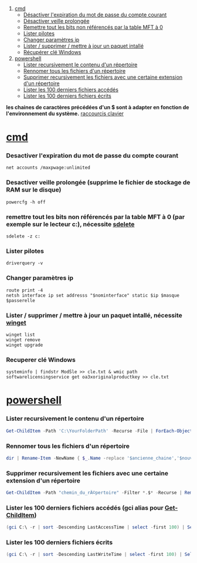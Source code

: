 1. [cmd](#cmd)
    - [Désactiver l'expiration du mot de passe du compte courant](#desactiver-lexpiration-du-mot-de-passe-du-compte-courant)
    - [Désactiver veille prolongée](#desactiver-veille-prolongée)
    - [Remettre tout les bits non référencés par la table MFT à 0](#remettre-tout-les-bits-non-référencés-par-la-table-mft-à-0)
    - [Lister pilotes](#lister-pilotes)
    - [Changer paramètres ip](#changer-paramètres-ip)
    - [Lister / supprimer / mettre à jour un paquet intallé](#lister-/-supprimer-/-mettre-à-jour-un-paquet-intallé)
    - [Récupérer clé Windows](#recuperer-clé-windows)
2. [powershell](#powershell)
    - [Lister recursivement le contenu d'un répertoire](#lister-recursivement-le-contenu-dun-répertoire)
    - [Rennomer tous les fichiers d'un répertoire](#rennomer-tous-les-fichiers-dun-répertoire)
    - [Supprimer recursivement les fichiers avec une certaine extension d'un répertoire](#supprimer-recursivement-les-fichiers-avec-une-certaine-extension-dun-répertoire)
    - [Lister les 100 derniers fichiers accédés](#lister-les-100-derniers-fichiers-accédés)
    - [Lister les 100 derniers fichiers écrits](#lister-les-100-derniers-fichiers-écrits)

**les chaines de caractères précédées d'un $ sont à adapter en fonction de l'environnement du système.**
[raccourcis clavier](https://ss64.com/nt/syntax-keyboard.html)

# [cmd](https://ss64.com/nt/)
### Desactiver l'expiration du mot de passe du compte courant
```batch
net accounts /maxpwage:unlimited
```
### Desactiver veille prolongée (supprime le fichier de stockage de RAM sur le disque)
```batch
powercfg -h off
```
### remettre tout les bits non référencés par la table MFT à 0 (par exemple sur le lecteur c:), nécessite [sdelete](https://learn.microsoft.com/fr-fr/sysinternals/downloads/sdelete)
```batch
sdelete -z c:
```
### Lister pilotes
```batch
driverquery -v
```
### Changer paramètres ip
```batch
route print -4
netsh interface ip set addresss "$nominterface" static $ip $masque $passerelle
```
### Lister / supprimer / mettre à jour un paquet intallé, nécessite [winget](https://github.com/microsoft/winget-cli/releases)
```batch
winget list
winget remove
winget upgrade
```
### Recuperer clé Windows
```batch
systeminfo | findstr ModŠle >> cle.txt & wmic path softwarelicensingservice get oa3xoriginalproductkey >> cle.txt
```

# [powershell](https://ss64.com/ps/)
### Lister recursivement le contenu d'un répertoire
```powershell
Get-ChildItem -Path 'C:\YourFolderPath' -Recurse -File | ForEach-Object { $_.BaseName } | Out-File -FilePath '.\liste.txt'
```
### Rennomer tous les fichiers d'un répertoire
```powershell
dir | Rename-Item -NewName { $_.Name -replace '$ancienne_chaine','$nouvelle_chaine' }
```

### Supprimer recursivement les fichiers avec une certaine extension d'un répertoire
```powershell
Get-ChildItem -Path "chemin_du_rÃ©pertoire" -Filter *.$* -Recurse | Remove-Item
```

### Lister les 100 derniers fichiers accédés (gci alias pour [Get-ChildItem](https://blog.netwrix.com/2023/06/21/get-childitem-cmdlet-in-powershell/))
```powershell
(gci C:\ -r | sort -Descending LastAccessTime | select -first 100) | Select-Object -Property LastAccessTime,FullName
```

### Lister les 100 derniers fichiers écrits
```powershell
(gci C:\ -r | sort -Descending LastWriteTime | select -first 100) | Select-Object -Property LastWriteTime,FullName
```
